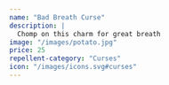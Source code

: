 ```yaml
---
name: "Bad Breath Curse"
description: |
  Chomp on this charm for great breath
image: "/images/potato.jpg"
price: 25
repellent-category: "Curses"
icon: "/images/icons.svg#curses"
---
```


